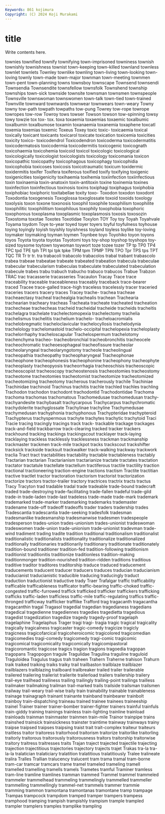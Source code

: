 ```yaml
---
Keywords: 861 kojimura
Copyright: (C) 2024 Koji Murakami
---
```


# title

Write contents here.



townies
townified townify townifying town-imprisoned towniness townish townishly townishness townist town-keeping
town-killed townland townless townlet townlets Townley townlike townling town-living town-looking
town-loving townly town-made town-major townman town-meeting townmen town-pent town-planning towns
townsboy townscape Townsend townsendi Townsendia Townsendite townsfellow townsfolk Townshend township
townships town-sick townside townsite townsman townsmen townspeople Townsville townswoman townswomen
town-talk town-tied town-trained Townville townward townwards townwear townwears town-weary Towny
towny tow-path towpath towpaths tow-pung Towrey tow-rope towrope towropes tow-row
Towroy tows towser Towson towson tow-spinning towsy towy towzie tox
tox- tox. toxa toxaemia toxaemias toxaemic toxalbumic toxalbumin toxalbumose toxamin
toxanaemia toxanemia toxaphene toxcatl toxemia toxemias toxemic Toxeus Toxey toxic
toxic- toxicaemia toxical toxically toxicant toxicants toxicarol toxicate toxication toxicemia
toxicities toxicity toxico- toxicodendrol Toxicodendron toxicoderma toxicodermatitis toxicodermatosis toxicodermia toxicodermitis
toxicogenic toxicognath toxicohaemia toxicohemia toxicoid toxicol toxicologic toxicological toxicologically toxicologist
toxicologists toxicology toxicomania toxicon toxicopathic toxicopathy toxicophagous toxicophagy toxicophidia toxicophobia
toxicoses toxicosis toxicotraumatic toxicum toxidermic toxidermitis toxifer Toxifera toxiferous toxified
toxify toxifying toxigenic toxigenicities toxigenicity toxihaemia toxihemia toxiinfection toxiinfectious toxin
toxinaemia toxin-anatoxin toxin-antitoxin toxine toxinemia toxines toxinfection toxinfectious toxinosis toxins
toxiphagi toxiphagus toxiphobia toxiphobiac toxiphoric toxitabellae toxity toxo- Toxodon toxodon
toxodont Toxodontia toxogenesis Toxoglossa toxoglossate toxoid toxoids toxology toxolysis toxon
toxone toxonosis toxophil toxophile toxophilism toxophilite toxophilitic toxophilitism toxophilous toxophily
toxophobia toxophoric toxophorous toxoplasma toxoplasmic toxoplasmosis toxosis toxosozin Toxostoma toxotae
Toxotes Toxotidae Toxylon TOY Toy toy Toyah Toyahvale Toyama toydom
Toye to-year toyed toyer toyers toyful toyfulness toyhouse toying toyingly
toyish toyishly toyishness toyland toyless toylike toy-loving toymaker toymaking toyman
toymen Toynbee toyo Toyohiko toyon toyons toyos Toyota toyota toyotas
Toyotomi toys toy-shop toyshop toyshops toy-sized toysome toytown toywoman toywort
toze tozee tozer TP tp TP0 TP4 TPC tpd TPE
tph TPI tpi tpk tpke TPM tpm TPMP TPN TPO
Tpr TPS tps TPT TQC TR Tr tr tr. tra
trabacoli trabacolo trabacolos trabal trabant trabascolo trabea trabeae trabeatae trabeate
trabeated trabeation trabecula trabeculae trabecular trabecularism trabeculas trabeculate trabeculated trabeculation
trabecule trabes trabu trabuch trabucho trabuco trabucos Trabue Trabzon TRAC
trac tracasserie tracasseries Tracaulon Tracay Trace trace traceability traceable traceableness
traceably traceback trace-bearer traced Tracee trace-galled trace-high traceless tracelessly tracer
traceried traceries tracers tracery traces Tracey trache- trachea tracheae tracheaectasy
tracheal trachealgia trachealis trachean Trachearia trachearian tracheary tracheas Tracheata tracheate
tracheated tracheation trachecheae trachecheas tracheid tracheidal tracheide tracheids tracheitis trachelagra
trachelate trachelectomopexia trachelectomy trachelia trachelismus trachelitis trachelium trachelo- tracheloacromialis trachelobregmatic
tracheloclavicular trachelocyllosis trachelodynia trachelology trachelomastoid trachelo-occipital trachelopexia tracheloplasty trachelorrhaphy tracheloscapular
Trachelospermum trachelotomy trachenchyma tracheo- tracheobronchial tracheobronchitis tracheocele tracheochromatic tracheoesophageal tracheofissure
tracheolar tracheolaryngeal tracheolaryngotomy tracheole tracheolingual tracheopathia tracheopathy tracheopharyngeal Tracheophonae tracheophone
tracheophonesis tracheophonine tracheophony tracheophyte tracheoplasty tracheopyosis tracheorrhagia tracheoschisis tracheoscopic tracheoscopist
tracheoscopy tracheostenosis tracheostomies tracheostomy tracheotome tracheotomies tracheotomist tracheotomize tracheotomized tracheotomizing
tracheotomy tracherous tracherously trachile Trachiniae Trachinidae trachinoid Trachinus trachitis trachle
trachled trachles trachling Trachodon trachodon trachodont trachodontid Trachodontidae Trachoma trachoma
trachomas trachomatous Trachomedusae trachomedusan trachy- trachyandesite trachybasalt trachycarpous Trachycarpus trachychromatic
trachydolerite trachyglossate Trachylinae trachyline Trachymedusae trachymedusan trachyphonia trachyphonous Trachypteridae trachypteroid
Trachypterus trachyspermous trachyte trachytes trachytic trachytoid Traci Tracie tracing tracingly
tracings track track- trackable trackage trackages track-and-field trackbarrow track-clearing tracked
tracker trackers trackhound tracking trackings trackingscout tracklayer track-laying tracklaying trackless
tracklessly tracklessness trackman trackmanship trackmaster trackmen track-mile trackpot tracks trackscout
trackshifter tracksick trackside tracksuit trackwalker track-walking trackway trackwork traclia Tract
tract tractabilities tractability tractable tractableness tractably Tractarian tractarian Tractarianism tractarianize
tractate tractates tractation tractator tractatule tractellate tractellum tractiferous tractile tractility
traction tractional tractioneering traction-engine tractions tractism Tractite tractitian tractive tractlet
tractor tractoration tractorism tractorist tractorization tractorize tractors tractor-trailer tractory tractrices
tractrix tracts tractus Tracy Tracyton trad tradable tradal trade tradeable
trade-bound tradecraft traded trade-destroying trade-facilitating trade-fallen tradeful trade-gild trade-in trade-laden
trade-last tradeless trade-made trade-mark trademark trademarked trade-marker trademarking trademarks trademaster
tradename trade-off tradeoff tradeoffs trader traders tradership trades Tradescantia tradescantia
trade-seeking tradesfolk tradesman tradesmanlike tradesmanship tradesmanwise tradesmen tradespeople tradesperson trades-union
trades-unionism trades-unionist tradeswoman tradeswomen trade-union trade-unionism trade-unionist tradevman trade-wind tradiment
trading tradite tradition traditional traditionalism traditionalist traditionalistic traditionalists traditionality traditionalize
traditionalized traditionally traditionaries traditionarily traditionary traditionate traditionately tradition-bound traditioner tradition-fed
tradition-following traditionism traditionist traditionitis traditionize traditionless tradition-making traditionmonger tradition-nourished tradition-ridden
traditions traditious traditive traditor traditores traditorship traduce traduced traducement traducements
traducent traducer traducers traduces traducian traducianism traducianist traducianistic traducible traducing
traducingly traduct traduction traductionist traductive trady Traer Trafalgar traffic trafficability
trafficable trafficableness trafficator traffic-bearing traffic-choked traffic-congested traffic-furrowed traffick trafficked trafficker
traffickers trafficking trafficks traffic-laden trafficless traffic-mile traffic-regulating traffics traffic-thronged trafficway
trafflicker trafflike Trafford trag tragacanth tragacantha tragacanthin tragal Tragasol tragedial
tragedian tragedianess tragedians tragedical tragedienne tragediennes tragedies tragedietta tragedious tragedist
tragedization tragedize tragedy tragedy-proof tragelaph tragelaphine Tragelaphus Trager tragi tragi-
tragia tragic tragical tragicality tragically tragicalness tragicaster tragic-comedy tragicize tragicly
tragicness tragicofarcical tragicoheroicomic tragicolored tragicomedian tragicomedies tragi-comedy tragicomedy tragi-comic tragicomic
tragicomical tragicomicality tragicomically tragicomipastoral tragicoromantic tragicose tragics tragion tragions tragoedia
tragopan tragopans Tragopogon tragule Tragulidae Tragulina traguline traguloid Traguloidea Tragulus
tragus trah traheen Trahern Traherne trahison Trahurn traik traiked traiking
traiks traiky trail trailbaston trailblaze trailblazer trailblazers trailblazing trailboard trailbreaker
trailed trailer trailerable trailered trailering trailerist trailerite trailerload trailers trailership
trailery trail-eye trailhead trailiness trailing trailingly trailing-point trailings trailless trailmaker
trailmaking trailman trail-marked trails trailside trailsman trailsmen trailway trail-weary trail-wise
traily train trainability trainable trainableness trainage trainagraph trainant trainante trainband
trainbearer trainbolt trainboy train-dispatching traineau trained trainee trainees traineeship trainel
Trainer trainer trainer-bomber trainer-fighter trainers trainful trainfuls train-giddy training trainings
trainless train-lighting trainline trainload trainloads trainman trainmaster trainmen train-mile Trainor
trainpipe trains trainshed trainsick trainsickness trainster traintime trainway trainways trainy
traipse traipsed traipses traipsing traist trait trait-complex traiteur traiteurs traitless
traitor traitoress traitorhood traitorism traitorize traitorlike traitorling traitorly traitorous traitorously
traitorousness traitors traitorship traitorwise traitory traitress traitresses traits Trajan traject
trajected trajectile trajecting trajection trajectitious trajectories trajectory trajects trajet Trakas
tra-la tra-la-la tralatician tralaticiary tralatition tralatitious tralatitiously Tralee tralineate tralira
Tralles Trallian tralucency tralucent tram trama tramal tram-borne tram-car tramcar
tramcars trame tramel trameled trameling tramell tramelled tramelling tramells tramels
Trametes tramful Traminer tramless tram-line tramline tramlines tramman trammed Trammel
trammel trammeled trammeler trammelhead trammeling trammelingly trammelled trammeller trammelling trammellingly
trammel-net trammels trammer trammie tramming trammon tramontana tramontanas tramontane tramp
trampage Trampas trampcock trampdom tramped tramper trampers trampess tramphood tramping
trampish trampishly trampism trample trampled trampler tramplers tramples tramplike trampling
